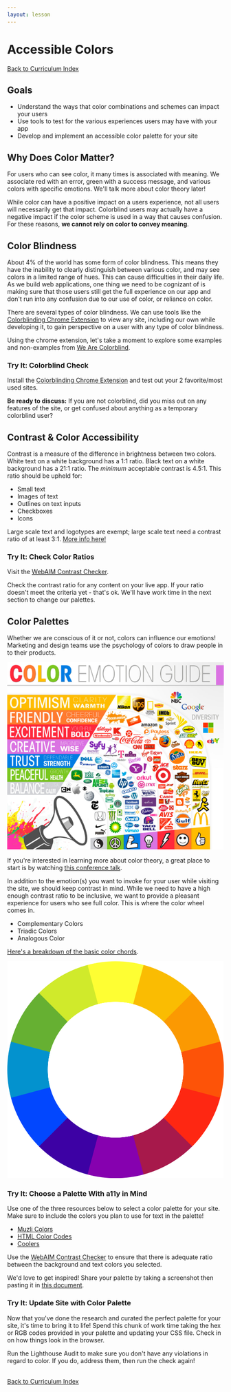 ```yaml
---
layout: lesson
---
```


# Accessible Colors

<a href="../">Back to Curriculum Index</a>

## Goals

- Understand the ways that color combinations and schemes can impact your users
- Use tools to test for the various experiences users may have with your app
- Develop and implement an accessible color palette for your site

## Why Does Color Matter?

For users who can see color, it many times is associated with meaning. We associate red with an error, green with a success message, and various colors with specific emotions. We'll talk more about color theory later!

While color can have a positive impact on a users experience, not all users will necessarily get that impact. Colorblind users may actually have a negative impact if the color scheme is used in a way that causes confusion. For these reasons, **we cannot rely on color to convey meaning**.

## Color Blindness

About 4% of the world has some form of color blindness. This means they have the inability to clearly distinguish between various color, and may see colors in a limited range of hues. This can cause difficulties in their daily life. As we build web applications, one thing we need to be cognizant of is making sure that those users still get the full experience on our app and don't run into any confusion due to our use of color, or reliance on color.

There are several types of color blindness. We can use tools like the [Colorblinding Chrome Extension](https://chrome.google.com/webstore/detail/colorblinding/dgbgleaofjainknadoffbjkclicbbgaa/related?hl=en) to view any site, including our own while developing it, to gain perspective on a user with any type of color blindness.

Using the chrome extension, let's take a moment to explore some examples and non-examples from [We Are Colorblind](https://wearecolorblind.com/examples/).

<div class="try-it-new">
  <h3>Try It: Colorblind Check</h3>
  <p>Install the <a href="https://chrome.google.com/webstore/detail/colorblinding/dgbgleaofjainknadoffbjkclicbbgaa/related?hl=en">Colorblinding Chrome Extension</a> and test out your 2 favorite/most used sites.</p>
  <p><strong>Be ready to discuss:</strong> If you are not colorblind, did you miss out on any features of the site, or get confused about anything as a temporary colorblind user?</p>
</div>

## Contrast & Color Accessibility

Contrast is a measure of the difference in brightness between two colors. White text on a white background has a 1:1 ratio. Black text on a white background has a 21:1 ratio. The _minimum_ acceptable contrast is 4.5:1. This ratio should be upheld for:
- Small text
- Images of text
- Outlines on text inputs
- Checkboxes
- Icons

Large scale text and logotypes are exempt; large scale text need a contrast ratio of at least 3:1. [More info here!](https://webaim.org/articles/contrast/)

<div class="try-it-new">
  <h3>Try It: Check Color Ratios</h3>
  <p>Visit the <a target="blank" href="https://webaim.org/resources/contrastchecker/">WebAIM Contrast Checker</a>.</p>
  <p>Check the contrast ratio for any content on your live app. If your ratio doesn't meet the criteria yet - that's ok. We'll have work time in the next section to change our palettes.</p>
</div>

## Color Palettes

Whether we are conscious of it or not, colors can influence our emotions! Marketing and design teams use the psychology of colors to draw people in to their products.

<img class="medium-img" src="./assets/color-emotion-guide.png" alt="Color emotion guide graphic. Yellow is labeled optimism, orange - friendly, red - excitement, purple- creative, blue - trust, green - peaceful, grey - balance, multi- diversity." />

If you're interested in learning more about color theory, a great place to start is by watching [this conference talk](http://confreaks.tv/videos/keeprubyweird2018-the-teenage-mutant-ninja-turtles-guide-to-color-theory).

In addition to the emotion(s) you want to invoke for your user while visiting the site, we should keep contrast in mind. While we need to have a high enough contrast ratio to be inclusive, we want to provide a pleasant experience for users who see full color. This is where the color wheel comes in.

- Complementary Colors
- Triadic Colors
- Analogous Color

[Here's a breakdown of the basic color chords](https://www.tigercolor.com/color-lab/color-theory/color-harmonies.htm).

<img class="small-img" src="./assets/color-wheel.png" alt="Outline of a color wheel with 12 blocks of color" />

<div class="try-it-new">
  <h3>Try It: Choose a Palette With a11y in Mind</h3>
  <p>Use one of the three resources below to select a color palette for your site. Make sure to include the colors you plan to use for text in the palette!</p>
  <ul>
    <li><a href="https://colors.muz.li/">Muzli Colors</a></li>
    <li><a href="https://htmlcolorcodes.com/color-picker/">HTML Color Codes</a></li>
    <li><a href="https://coolors.co/2364aa-3da5d9-73bfb8-fec601-ea7317">Coolers</a></li>
  </ul>
  <p>Use the <a target="blank" href="https://webaim.org/resources/contrastchecker/">WebAIM Contrast Checker</a> to ensure that there is adequate ratio between the background and text colors you selected.</p>
  <p>We'd love to get inspired! Share your palette by taking a screenshot then pasting it in <a href="https://docs.google.com/document/d/1V0PiDnYJdfS7WJb2SLGXRXNU43yfBsYvK12p2wxetrg/edit">this document</a>.</p>
</div>

<div class="try-it-new">
  <h3>Try It: Update Site with Color Palette</h3>
  <p>Now that you've done the research and curated the perfect palette for your site, it's time to bring it to life! Spend this chunk of work time taking the hex or RGB codes provided in your palette and updating your CSS file. Check in on how things look in the browser.</p>
  <p>Run the Lighthouse Audit to make sure you don't have any violations in regard to color. If you do, address them, then run the check again!</p>
</div>

<br>
<a href="../">Back to Curriculum Index</a>
